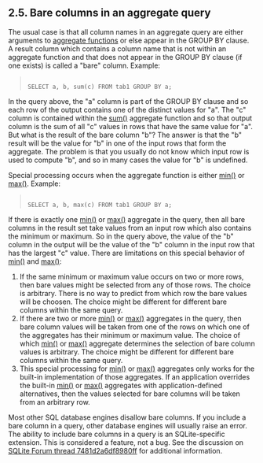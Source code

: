 ## 2\.5\. Bare columns in an aggregate query


The usual case is that all column names in an aggregate query are either
arguments to [aggregate functions](lang_aggfunc.html) or else appear in the GROUP BY clause.
A result column which contains a column name that is not within an
aggregate function and that does not appear in the GROUP BY clause (if
one exists) is called a "bare" column.
Example:



> ```
> 
> SELECT a, b, sum(c) FROM tab1 GROUP BY a;
> 
> ```


In the query above, the "a" column is part of the GROUP BY clause
and so each row of the output contains one of the distinct values for
"a". The "c" column is contained within the [sum()](lang_aggfunc.html#sumunc) aggregate function
and so that output column is the sum of all "c" values in rows that
have the same value for "a". But what is the result of the bare 
column "b"? The answer is that the "b" result will be the
value for "b" in one of the input rows that form the aggregate.
The problem is that you usually do not know which input row is used
to compute "b", and so in many cases the value for "b" is undefined.




Special processing occurs when the aggregate function is 
either [min()](lang_aggfunc.html#min_agg) or [max()](lang_aggfunc.html#max_agg). Example:



> ```
> 
> SELECT a, b, max(c) FROM tab1 GROUP BY a;
> 
> ```


If there is exactly one [min()](lang_aggfunc.html#max_agg) or [max()](lang_aggfunc.html#min_agg) aggregate
in the query, then all bare columns in the result set take values from an
input row which also contains the minimum or maximum. So in the query
above, the value of the "b" column in the output will be the value of
the "b" column in the input row that has the largest "c" value.
There are limitations on this special behavior of
[min()](lang_aggfunc.html#max_agg) and [max()](lang_aggfunc.html#min_agg):



1. If the same minimum or maximum value occurs on two or more rows,
then bare values might be selected from any of those rows. The choice
is arbitrary. There is no way to predict from which row the bare values
will be choosen. The choice might be different for different bare columns
within the same query.
2. If there are two or more [min()](lang_aggfunc.html#min_agg) or [max()](lang_aggfunc.html#max_agg) aggregates
in the query, then bare column values will be taken from one of the rows
on which one of the aggregates has their minimum or maximum value. The choice
of which [min()](lang_aggfunc.html#min_agg) or [max()](lang_aggfunc.html#max_agg) aggregate determines the 
selection of bare column values is arbitrary. The choice might be different
for different bare columns within the same query.
3. This special processing for [min()](lang_aggfunc.html#min_agg) or [max()](lang_aggfunc.html#max_agg) aggregates
only works for the built\-in implementation of those aggregates. If an
application overrides the built\-in [min()](lang_aggfunc.html#min_agg) or [max()](lang_aggfunc.html#max_agg) aggregates
with application\-defined alternatives, then the values selected for bare
columns will be taken from an arbitrary row.


Most other SQL database engines disallow bare columns. If you include
a bare column in a query, other database engines will usually raise an error.
The ability to include bare columns in a query is an SQLite\-specific extension.
This is considered a feature, not a bug. See the discussion on 
[SQLite Forum thread 7481d2a6df8980ff](https://sqlite.org/forum/forumpost/7481d2a6df8980ff)
for additional information.



